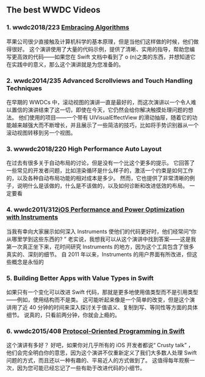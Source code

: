## The best WWDC Videos

### 1. wwdc2018/223 [Embracing Algorithms](https://developer.apple.com/videos/play/wwdc2018/223/)

苹果公司很少直接触及计算机科学的基本原理，但是当他们这样做的时候，他们做得很好。 这个演讲使用了大量的代码示例，提供了清晰、实用的指导，帮助您编写更高效的代码——如果您在 Swift 文档中看到了 o (n)之类的东西，并想知道它在实践中的意义，那么这个演讲就是为您准备的。

### 2. wwdc2014/235 **Advanced Scrollviews and Touch Handling Techniques**[]()

在早期的 WWDCs 中，滚动视图的演讲一直是最好的，而这次演讲以一个令人难以置信的演讲结束了这一切，即使在今天，它仍然会给你解决触摸处理问题的想法。 他们使用的项目——一个带有 UIVisualEffectView 的滑动抽屉，随着它的功能越来越强大而不断增长，并且展示了一些简洁的技巧，比如将手势识别器从一个滚动视图转移到另一个视图。

### 3. wwwdc2018/220 High Performance Auto Layout

在过去有很多关于自动布局的讨论，但是没有一个比这个更多的提示。 它回答了一些常见的开发者问题，比如渲染循环是什么样子的，激活一个约束是如何工作的，以及各种自动布局功能的相对成本是多少。 然而，它也提供了非常清晰的例子，说明什么是该做的，什么是不该做的，以及如何诊断和改进低效的布局。 一定要看

### 4. wwdc2011/312[iOS Performance and Power Optimization with Instruments](https://developer.apple.com/videos/play/wwdc2011/312/)

当我有幸向大家展示如何深入 Instruments 使他们的代码更好时，他们经常问“你从哪里学到这些东西的? ” 老实说，我想我可以从这个演讲中找到答案——这是我第一次真正坐下来，花时间研究 Instruments 的地方，因为这个工具包含了很多真实的、深刻的细节。 自 2011 年以来，Instruments 的用户界面有所改进，但这些概念是永恒的

### 5. Building Better Apps with Value Types in Swift

如果只有一个变化可以改进 Swift 代码，那就是更多地使用值类型而不是引用类型——例如，使用结构而不是类。 这可能听起来像是一个简单的改变，但是这个演讲用了近 40 分钟的时间来深入探讨关于值语义、复制到写、等同性等方面的具体细节。 说真的，只看前两分钟，你就会上瘾的。

### 6. wwdc2015/408 [Protocol-Oriented Programming in Swift](https://developer.apple.com/videos/play/wwdc2015/408/)

这个演讲有多好？ 好吧，如果你对几乎所有的 iOS 开发者都说“ Crusty talk” ，他们会完全明白你的意思，因为这个演讲不仅重新定义了我们大多数人处理 Swift 问题的方式，而且还以一种有趣的、平易近人的方式做到了。 这值得每年观察一次，因为您可能已经忘记了一些有助于改进代码的小细节。

